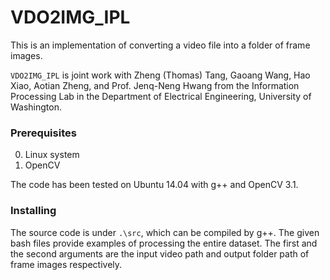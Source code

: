 # VDO2IMG_IPL

This is an implementation of converting a video file into a folder of frame images. 

`VDO2IMG_IPL` is joint work with Zheng (Thomas) Tang, Gaoang Wang, Hao Xiao, Aotian Zheng, and Prof. Jenq-Neng Hwang from the Information Processing Lab in the Department of Electrical Engineering, University of Washington. 

### Prerequisites

0. Linux system
1. OpenCV

The code has been tested on Ubuntu 14.04 with g++ and OpenCV 3.1. 

### Installing

The source code is under `.\src`, which can be compiled by g++. The given bash files provide examples of processing the entire dataset. The first and the second arguments are the input video path and output folder path of frame images respectively. 
